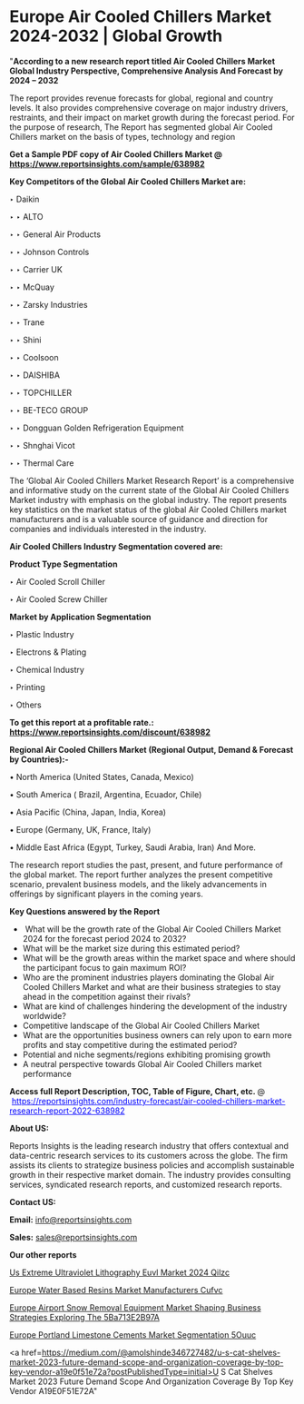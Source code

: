 # Europe Air Cooled Chillers Market 2024-2032 | Global Growth

"<strong>According to a new research report titled Air Cooled Chillers Market Global Industry Perspective, Comprehensive Analysis And Forecast by 2024 – 2032</strong>

The report provides revenue forecasts for global, regional and country levels. It also provides comprehensive coverage on major industry drivers, restraints, and their impact on market growth during the forecast period. For the purpose of research, The Report has segmented global Air Cooled Chillers market on the basis of types, technology and region

<strong>Get a Sample PDF copy of Air Cooled Chillers Market </strong><strong>@<a href=https://www.reportsinsights.com/sample/638982 style=color:#0000ff;> https://www.reportsinsights.com/sample/638982</a></strong></font>

<strong>Key Competitors of the Global Air Cooled Chillers Market are:</strong>

‣ Daikin

‣ 
‣ ALTO

‣ 
‣ General Air Products

‣ 
‣ Johnson Controls

‣ 
‣ Carrier UK

‣ 
‣ McQuay

‣ 
‣ Zarsky Industries

‣ 
‣ Trane

‣ 
‣ Shini

‣ 
‣ Coolsoon

‣ 
‣ DAISHIBA

‣ 
‣ TOPCHILLER

‣ 
‣ BE-TECO GROUP

‣ 
‣ Dongguan Golden Refrigeration Equipment

‣ 
‣ Shnghai Vicot

‣ 
‣ Thermal Care

The ‘Global Air Cooled Chillers Market Research Report’ is a comprehensive and informative study on the current state of the Global Air Cooled Chillers Market industry with emphasis on the global industry. The report presents key statistics on the market status of the global Air Cooled Chillers market manufacturers and is a valuable source of guidance and direction for companies and individuals interested in the industry.

<strong>Air Cooled Chillers Industry Segmentation covered are:</strong>

<strong>Product Type Segmentation</strong>

‣    Air Cooled Scroll Chiller

‣ Air Cooled Screw Chiller

<strong>Market by Application Segmentation</strong>

‣   Plastic Industry

‣ Electrons & Plating

‣ Chemical Industry

‣ Printing

‣ Others

<strong>To get this report at a profitable rate.: <a href=https://www.reportsinsights.com/discount/638982 style=color:#0000ff;>https://www.reportsinsights.com/discount/638982</a></strong></font>

<strong>Regional Air Cooled Chillers Market (Regional Output, Demand &amp; Forecast by Countries):-</strong>

• North America (United States, Canada, Mexico)

• South America ( Brazil, Argentina, Ecuador, Chile)

• Asia Pacific (China, Japan, India, Korea)

• Europe (Germany, UK, France, Italy)

• Middle East Africa (Egypt, Turkey, Saudi Arabia, Iran) And More.

The research report studies the past, present, and future performance of the global market. The report further analyzes the present competitive scenario, prevalent business models, and the likely advancements in offerings by significant players in the coming years.

<strong>Key Questions answered by the Report</strong>
<ul>
  <li> What will be the growth rate of the Global Air Cooled Chillers Market 2024 for the forecast period 2024 to 2032?</li>
  <li>What will be the market size during this estimated period?</li>
  <li>What will be the growth areas within the market space and where should the participant focus to gain maximum ROI?</li>
  <li>Who are the prominent industries players dominating the Global Air Cooled Chillers Market and what are their business strategies to stay ahead in the competition against their rivals?</li>
  <li>What are kind of challenges hindering the development of the industry worldwide?</li>
  <li>Competitive landscape of the Global Air Cooled Chillers Market</li>
  <li>What are the opportunities business owners can rely upon to earn more profits and stay competitive during the estimated period?</li>
  <li>Potential and niche segments/regions exhibiting promising growth</li>
  <li>A neutral perspective towards Global Air Cooled Chillers market performance</li>
</ul>
<strong>Access full Report Description, TOC, Table of Figure, Chart, etc. </strong>@  <a href=https://reportsinsights.com/industry-forecast/air-cooled-chillers-market-research-report-2022-638982 style=color:#0000ff;>https://reportsinsights.com/industry-forecast/air-cooled-chillers-market-research-report-2022-638982</a></font>

<strong><strong>About US</strong>:</strong>

Reports Insights is the leading research industry that offers contextual and data-centric research services to its customers across the globe. The firm assists its clients to strategize business policies and accomplish sustainable growth in their respective market domain. The industry provides consulting services, syndicated research reports, and customized research reports.

<strong>Contact US:</strong>

<p class=""""><b>Email:</b> <a href=mailto:info@reportsinsights.com>info@reportsinsights.com</a></p>
<p class=""""><b>Sales:</b> <a href=mailto:sales@reportsinsights.com>sales@reportsinsights.com</a></p>

<strong>Our other reports</strong>

<a href=https://www.linkedin.com/pulse/us-extreme-ultraviolet-lithography-euvl-market-2024-qilzc/>Us Extreme Ultraviolet Lithography Euvl Market 2024 Qilzc</a>

<a href=https://www.linkedin.com/pulse/europe-water-based-resins-market-manufacturers-cufvc>Europe Water Based Resins Market Manufacturers Cufvc</a>

<a href=https://medium.com/@khalunansh/europe-airport-snow-removal-equipment-market-shaping-business-strategies-exploring-the-5ba713e2b97a>Europe Airport Snow Removal Equipment Market Shaping Business Strategies Exploring The 5Ba713E2B97A</a>

<a href=https://www.linkedin.com/pulse/europe-portland-limestone-cements-market-segmentation-5ouuc/>Europe Portland Limestone Cements Market Segmentation 5Ouuc</a>

<a href=https://medium.com/@amolshinde346727482/u-s-cat-shelves-market-2023-future-demand-scope-and-organization-coverage-by-top-key-vendor-a19e0f51e72a?postPublishedType=initial>U S Cat Shelves Market 2023 Future Demand Scope And Organization Coverage By Top Key Vendor A19E0F51E72A</a>"

